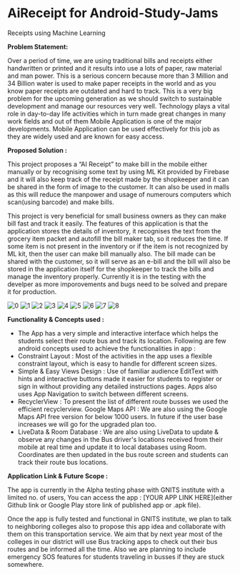 # AiReceipt for Android-Study-Jams

Receipts using Machine Learning

<b> Problem Statement: </b>

Over a period of time, we are using traditional bills and receipts either handwritten or printed and it results into use a lots of paper, raw material and man power. This is a serious concern because more than 3 Million and 34 Billion water is used to make paper receipts in the world and as you know paper receipts are outdated and hard to track. This is a very big problem for the upcoming generation as we should switch to sustainable development and manage our resources very well.
Technology plays a vital role in day-to-day life activities which in turn made great changes in many work fields and out of them Mobile Application is one of the major developments. Mobile Application can be used effectively for this job as they are widely used and are known for easy access.

<b> Proposed Solution : </b>

This project proposes a “AI Receipt” to make bill in the mobile either manually or by recognising some text by using ML Kit provided by Firebase and it will also keep track of the receipt made by the shopkeeper and it can be shared in the form of image to the customer. It can also be used in malls as this will reduce the manpower and usage of numerours computers which scan(using barcode) and make bills.

This project is very beneficial for small business owners as they can make bill fast and track it easily. The features of this application is that the application stores the details of inventory, it recognises the text from the grocery item packet and autofill the bill maker tab, so it reduces the time. If some item is not present in the inventory or if the item is not recognized by ML kit, then the user can make bill manually also. The bill made can be shared with the customer, so it will serve as an e-bill and the bill will also be stored in the application itself for the shopkeeper to track the bills and manage the inventory properly. Currently it is in the testing with the develper as more imporovements and bugs need to be solved and prepare it for production.

<div width="559"> 

![0](https://user-images.githubusercontent.com/73891260/148679514-be945927-7e68-461c-b07b-520dd6add795.jpeg)
![1](https://user-images.githubusercontent.com/73891260/148679528-a9820d50-2b76-465c-8c71-a456a51f4359.jpeg) ![2](https://user-images.githubusercontent.com/73891260/148679533-5d3b42d4-77cc-44ff-b2d0-028fa176b538.jpeg) ![3](https://user-images.githubusercontent.com/73891260/148679540-c553495e-1d64-44b7-85d8-e2c9eb394ead.jpeg) ![4](https://user-images.githubusercontent.com/73891260/148679554-f9c0cd25-a111-4aaa-810f-61154e6a7c16.jpeg) ![5](https://user-images.githubusercontent.com/73891260/148679544-a2162654-bb30-4aed-aaa8-4ff342ac867b.jpeg) ![6](https://user-images.githubusercontent.com/73891260/148679557-df559492-81bd-41c4-86e4-455d2ececf63.jpeg) ![7](https://user-images.githubusercontent.com/73891260/148679563-d7780812-f7a5-4c9d-8a3b-f535ffb7f5ac.jpeg) ![8](https://user-images.githubusercontent.com/73891260/148679567-071094e0-3b4c-48f9-ab8e-c711c853063c.jpeg)

</div>
    	  	
<b> Functionality & Concepts used : </b>

- The App has a very simple and interactive interface which helps the students select their route bus and track its location. Following are few android concepts used to achieve the functionalities in app : 
- Constraint Layout : Most of the activities in the app uses a flexible constraint layout, which is easy to handle for different screen sizes.
- Simple & Easy Views Design : Use of familiar audience EditText with hints and interactive buttons made it easier for students to register or sign in without providing any detailed instructions pages. Apps also uses App Navigation to switch between different screens.
- RecyclerView : To present the list of different route busses we used the efficient recyclerview.
Google Maps API : We are also using the Google Maps API free version for  below 1000 users. In future if the user base increases we will go for the upgraded plan too.
- LiveData & Room Database : We are also using LiveData to update & observe any changes in the Bus driver's locations received from their mobile at real time and update it to local databases using Room. Coordinates are then updated in the bus route screen and students can track their route bus locations.

<b> Application Link & Future Scope : </b>

The app is currently in the Alpha testing phase with GNITS institute with a limited no. of users, You can access the app : [YOUR APP LINK HERE](either Github link or Google Play store link of published app or .apk file).

Once the app is fully tested and functional in GNITS institute, we plan to talk to neighboring colleges also to propose this app idea and collaborate with them on this transportation service. We aim that by next year most of the colleges in our district will use Bus tracking apps to check out their bus routes and be informed all the time. Also we are planning to include emergency SOS features for students traveling in busses if they are stuck somewhere. 
